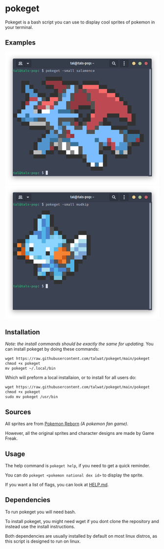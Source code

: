 pokeget
===

Pokeget is a bash script you can use to display cool sprites of pokemon in your terminal.
## Examples
![](examples/example-small1.png)
![](examples/example-small2.png)

## Installation
*Note: the install commands should be exactly the same for updating.*
You can install pokeget by doing these commands:
```
wget https://raw.githubusercontent.com/talwat/pokeget/main/pokeget
chmod +x pokeget
mv pokeget ~/.local/bin
```
Which will preform a local installaion, or to install for all users do:
```
wget https://raw.githubusercontent.com/talwat/pokeget/main/pokeget
chmod +x pokeget
sudo mv pokeget /usr/bin
```

## Sources
All sprites are from [Pokemon Reborn](https://www.rebornevo.com/) *(A pokemon fan game)*.

However, all the original sprites and character designs are made by Game Freak.

## Usage
The help command is `pokeget help`, if you need to get a quick reminder.

You can do `pokeget <pokemon national dex id>` to display the sprite.

If you want a list of flags, you can look at [HELP.md](HELP.md).

## Dependencies
To run pokeget you will need bash.

To install pokeget, you might need wget if you dont clone the repository and instead use the install instructions.

Both dependencies are usually installed by default on most linux distros, as this script is designed to run on linux.
